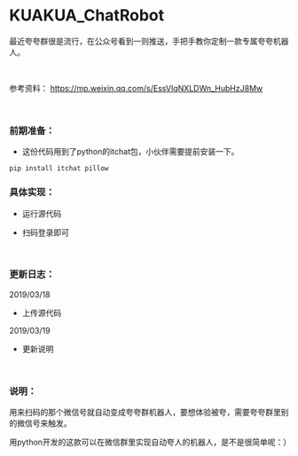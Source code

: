 # KUAKUA_ChatRobot

最近夸夸群很是流行，在公众号看到一则推送，手把手教你定制一款专属夸夸机器人。

<br/>

参考资料：
https://mp.weixin.qq.com/s/EssVIqNXLDWn_HubHzJ8Mw

<br/>

### 前期准备：

- 这份代码用到了python的itchat包，小伙伴需要提前安装一下。

```shell
pip install itchat pillow
```

### 具体实现：

- 运行源代码

- 扫码登录即可

<br/>

### 更新日志：

2019/03/18

- 上传源代码

2019/03/19

- 更新说明

<br/>

### 说明：

用来扫码的那个微信号就自动变成夸夸群机器人，要想体验被夸，需要夸夸群里别的微信号来触发。

用python开发的这款可以在微信群里实现自动夸人的机器人，是不是很简单呢：）

<br/>
